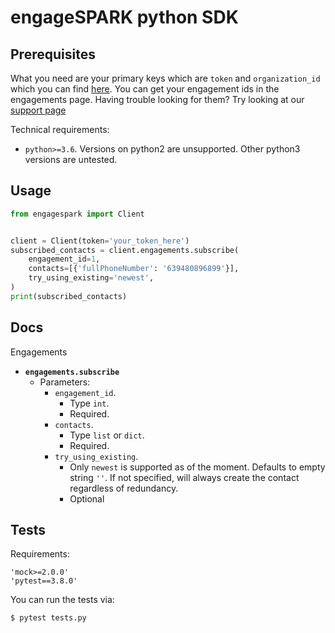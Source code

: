 # engageSPARK python SDK

## Prerequisites

What you need are your primary keys which are `token` and `organization_id` which you can find [here](https://ui.engagespark.com/#/api/docs). You can get your engagement ids in the engagements page. Having trouble looking for them? Try looking at our [support page](https://www.engagespark.com/support/how-can-i-use-your-api/)

Technical requirements:
- `python>=3.6`. Versions on python2 are unsupported. Other python3 versions are untested.

## Usage

```python
from engagespark import Client


client = Client(token='your_token_here')
subscribed_contacts = client.engagements.subscribe(
    engagement_id=1,
    contacts=[{'fullPhoneNumber': '639480896899'}],
    try_using_existing='newest',
)
print(subscribed_contacts)
```

## Docs

Engagements

- **`engagements.subscribe`**
  - Parameters:
    - `engagement_id`.
      - Type `int`.
      - Required.
    - `contacts`.
      - Type `list` or `dict`.
      - Required.
    - `try_using_existing`.
      - Only `newest` is supported as of the moment. Defaults to empty string `''`. If not specified, will always create the contact regardless of redundancy.
      - Optional


## Tests

Requirements:

    'mock>=2.0.0'
    'pytest==3.8.0'

You can run the tests via:

    $ pytest tests.py